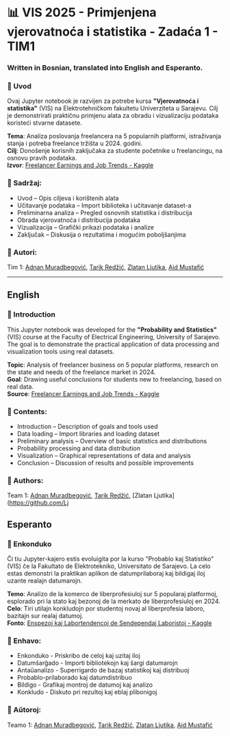 # 📊 VIS 2025 - Primjenjena vjerovatnoća i statistika - Zadaća 1 - TIM1

### Written in Bosnian, translated into English and Esperanto.

### 📘 Uvod
Ovaj Jupyter notebook je razvijen za potrebe kursa **"Vjerovatnoća i statistika"** (VIS) na Elektrotehničkom fakultetu Univerziteta u Sarajevu. 
Cilj je demonstrirati praktičnu primjenu alata za obradu i vizualizaciju podataka koristeći stvarne datasete.

**Tema**: Analiza poslovanja freelancera na 5 popularnih platformi, istraživanja stanja i potreba freelance tržišta u 2024. godini.<br>
**Cilj**: Donošenje korisnih zaključaka za studente početnike u freelancingu, na osnovu pravih podataka. <br>
**Izvor**: [Freelancer Earnings and Job Trends - Kaggle](https://www.kaggle.com/datasets/shohinurpervezshohan/freelancer-earnings-and-job-trends/) <br>


### 🧠 Sadržaj: 
* Uvod – Opis ciljeva i korištenih alata
* Učitavanje podataka – Import biblioteka i učitavanje dataset-a
* Preliminarna analiza – Pregled osnovnih statistika i distribucija
* Obrada vjerovatnoća i distribucija podataka
* Vizualizacija – Grafički prikazi podataka i analize
* Zaključak – Diskusija o rezultatima i mogućim poboljšanjima

### 👥 Autori:
Tim 1: [Adnan Muradbegović](https://github.com/amuradbegovic), [Tarik Redžić](https://github.com/TarikRedzic), [Zlatan Ljutika](https://github.com/Ljut), [Aid Mustafić](https://github.com/astaffz)

<hr>


## English
### 📘 Introduction
This Jupyter notebook was developed for the **"Probability and Statistics"** (VIS) course at the Faculty of Electrical Engineering, University of Sarajevo.
The goal is to demonstrate the practical application of data processing and visualization tools using real datasets.

**Topic**: Analysis of freelancer business on 5 popular platforms, research on the state and needs of the freelance market in 2024.<br>
**Goal**: Drawing useful conclusions for students new to freelancing, based on real data. <br>
**Source**: [Freelancer Earnings and Job Trends - Kaggle](https://www.kaggle.com/datasets/shohinurpervezshohan/freelancer-earnings-and-job-trends/) <br>

### 🧠 Contents:
* Introduction – Description of goals and tools used
* Data loading – Import libraries and loading dataset
* Preliminary analysis – Overview of basic statistics and distributions
* Probability processing and data distribution
* Visualization – Graphical representations of data and analysis
* Conclusion – Discussion of results and possible improvements

### 👥 Authors:
Team 1: [Adnan Muradbegović](https://github.com/amuradbegovic), [Tarik Redžić](https://github.com/TarikRedzic), [Zlatan Ljutika](https://github.com/Lj
## Esperanto

### 📘 Enkonduko
Ĉi tiu Jupyter-kajero estis evoluigita por la kurso "Probablo kaj Statistiko" (VIS) ĉe la Fakultato de Elektrotekniko, Universitato de Sarajevo.
La celo estas demonstri la praktikan aplikon de datumprilaboraj kaj bildigaj iloj uzante realajn datumarojn.

**Temo**: Analizo de la komerco de liberprofesiuloj sur 5 popularaj platformoj, esplorado pri la stato kaj bezonoj de la merkato de liberprofesiuloj en 2024.<br>
**Celo**: Tiri utilajn konkludojn por studentoj novaj al liberprofesia laboro, bazitajn sur realaj datumoj. <br>
**Fonto**: [Enspezoj kaj Labortendencoj de Sendependaj Laboristoj - Kaggle](https://www.kaggle.com/datasets/shohinurpervezshohan/freelancer-earnings-and-job-trends/) <br>


### 🧠 Enhavo:
* Enkonduko - Priskribo de celoj kaj uzitaj iloj
* Datumŝarĝado - Importi bibliotekojn kaj ŝargi datumarojn
* Antaŭanalizo - Superrigardo de bazaj statistikoj kaj distribuoj
* Probablo-prilaborado kaj datumdistribuo
* Bildigo - Grafikaj montroj de datumoj kaj analizo
* Konkludo - Diskuto pri rezultoj kaj eblaj plibonigoj

### 👥 Aŭtoroj:
Teamo 1: [Adnan Muradbegović](https://github.com/amuradbegovic), [Tarik Redžić](https://github.com/TarikRedzic), [Zlatan Ljutika](https://github.com/Ljut), [Aid Mustafić](https://github.com/astaffz)
